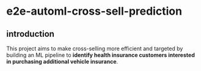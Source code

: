# e2e-automl-cross-sell-prediction
## introduction

This project aims to make cross-selling more efficient and targeted by building an ML pipeline to **identify health insurance customers interested in purchasing additional vehicle insurance**.

